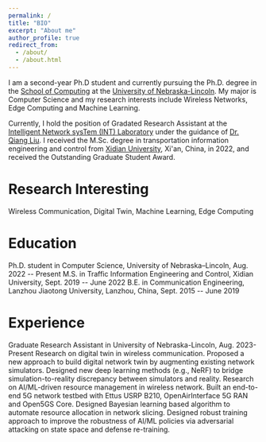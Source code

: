 ```yaml
---
permalink: /
title: "BIO"
excerpt: "About me"
author_profile: true
redirect_from: 
  - /about/
  - /about.html
---
```


I am a second-year Ph.D student and currently pursuing the Ph.D. degree in the [School of Computing](https://computing.unl.edu/) at the [University of Nebraska-Lincoln](https://www.unl.edu/). My major is Computer Science and my research interests include Wireless Networks, Edge Computing and Machine Learning.

Currently, I hold the position of Gradated Research Assistant at the [Intelligent Network sysTem (INT) Laboratory](https://liuqiang12040913.github.io/project.html) under the guidance of [Dr. Qiang Liu](https://liuqiang12040913.github.io/index.html). I received the M.Sc. degree in transportation information engineering and control from [Xidian University](https://en.xidian.edu.cn/), Xi'an, China, in 2022, and received the Outstanding Graduate Student Award.

Research Interesting
======
Wireless Communication, Digital Twin, Machine Learning, Edge Computing

Education
======
Ph.D. student in Computer Science, University of Nebraska–Lincoln, Aug. 2022 -- Present
M.S. in Traffic Information Engineering and Control, Xidian University, Sept. 2019 -- June 2022
B.E. in Communication Engineering, Lanzhou Jiaotong University, Lanzhou, China, Sept. 2015 -- June 2019

Experience
======
Graduate Research Assistant in University of Nebraska-Lincoln, Aug. 2023-Present
  Research on digital twin in wireless communication. Proposed a new approach to build digital network twin by augmenting existing network simulators. Designed new deep learning methods (e.g., NeRF) to bridge simulation-to-reality discrepancy between simulators and reality.
  Research on AI/ML-driven resource management in wireless network. Built an end-to-end 5G network testbed with Ettus USRP B210, OpenAirInterface 5G RAN and Open5GS Core. Designed Bayesian learning based algorithm to automate resource allocation in network slicing. Designed robust training approach to improve the robustness of AI/ML policies via adversarial attacking on state space and defense re-training.


